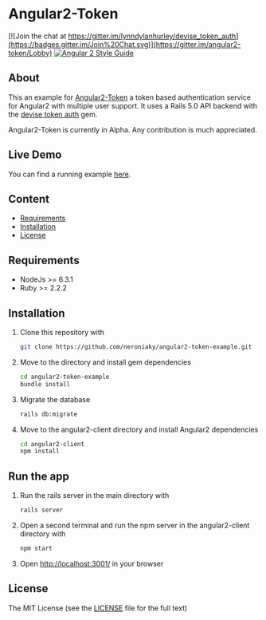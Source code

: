 # Angular2-Token
[![Join the chat at https://gitter.im/lynndylanhurley/devise_token_auth](https://badges.gitter.im/Join%20Chat.svg)](https://gitter.im/angular2-token/Lobby)
[![Angular 2 Style Guide](https://mgechev.github.io/angular2-style-guide/images/badge.svg)](https://angular.io/styleguide)

## About
This an example for [Angular2-Token](https://github.com/neroniaky/angular2-token) a token based authentication service for Angular2 with multiple user support.
It uses a Rails 5.0 API backend with the [devise token auth](https://github.com/lynndylanhurley/devise_token_auth) gem.

Angular2-Token is currently in Alpha. Any contribution is much appreciated.

## Live Demo
You can find a running example [here](https://angular2-token.herokuapp.com/).

## Content
- [Requirements](#requirements)
- [Installation](#installation)
- [License](#license)

## Requirements

- NodeJs >= 6.3.1
- Ruby >= 2.2.2

## Installation
1. Clone this repository with
    ```bash
    git clone https://github.com/neroniaky/angular2-token-example.git
    ```

2. Move to the directory and install gem dependencies
    ```bash
    cd angular2-token-example
    bundle install
    ```

3. Migrate the database
    ```bash
    rails db:migrate
    ```

4. Move to the angular2-client directory and install Angular2 dependencies
    ```bash
    cd angular2-client
    npm install
    ```

## Run the app

1. Run the rails server in the main directory with
    ```bash
    rails server
    ```

2. Open a second terminal and run the npm server in the angular2-client directory with
    ```bash
    npm start
    ```

3. Open [http://localhost:3001/](http://localhost:3001/) in your browser

## License
The MIT License (see the [LICENSE](https://github.com/neroniaky/angular2-token-example/blob/master/LICENSE) file for the full text)
